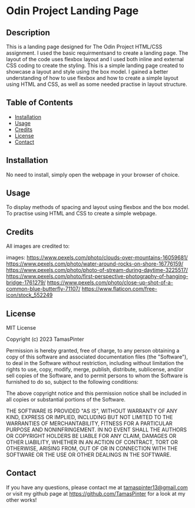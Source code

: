 # Odin Project Landing Page

## Description

This is a landing page designed for The Odin Project HTML/CSS assignment. I used the basic requirmentsand to create a landing page. The layout of the code uses flexbox layout and I used both inline and external CSS coding to create the styling. This is a simple landing page created to showcase a layout and style using the box model. I gained a better understanding of how to use flexbox and how to create a simple layout using HTML and CSS, as well as some needed practise in layout structure.

## Table of Contents

- [Installation](#installation)
- [Usage](#usage)
- [Credits](#credits)
- [License](#license)
- [Contact](#contact)

## Installation

No need to install, simply open the webpage in your browser of choice.

## Usage

To display methods of spacing and layout using flexbox and the box model. To practise using HTML and CSS to create a simple webpage.

## Credits

All images are credited to:

images: https://www.pexels.com/photo/clouds-over-mountains-16059681/
https://www.pexels.com/photo/water-around-rocks-on-shore-16776159/
https://www.pexels.com/photo/photo-of-stream-during-daytime-3225517/
https://www.pexels.com/photo/first-perspective-photography-of-hanging-bridge-1761279/
https://www.pexels.com/photo/close-up-shot-of-a-common-blue-butterfly-71107/
https://www.flaticon.com/free-icon/stock_552249

## License

MIT License

Copyright (c) 2023 TamasPinter

Permission is hereby granted, free of charge, to any person obtaining a copy
of this software and associated documentation files (the "Software"), to deal
in the Software without restriction, including without limitation the rights
to use, copy, modify, merge, publish, distribute, sublicense, and/or sell
copies of the Software, and to permit persons to whom the Software is
furnished to do so, subject to the following conditions:

The above copyright notice and this permission notice shall be included in all
copies or substantial portions of the Software.

THE SOFTWARE IS PROVIDED "AS IS", WITHOUT WARRANTY OF ANY KIND, EXPRESS OR
IMPLIED, INCLUDING BUT NOT LIMITED TO THE WARRANTIES OF MERCHANTABILITY,
FITNESS FOR A PARTICULAR PURPOSE AND NONINFRINGEMENT. IN NO EVENT SHALL THE
AUTHORS OR COPYRIGHT HOLDERS BE LIABLE FOR ANY CLAIM, DAMAGES OR OTHER
LIABILITY, WHETHER IN AN ACTION OF CONTRACT, TORT OR OTHERWISE, ARISING FROM,
OUT OF OR IN CONNECTION WITH THE SOFTWARE OR THE USE OR OTHER DEALINGS IN THE
SOFTWARE.

## Contact

If you have any questions, please contact me at tamaspinter13@gmail.com or visit my github page at https://github.com/TamasPinter for a look at my other works!
